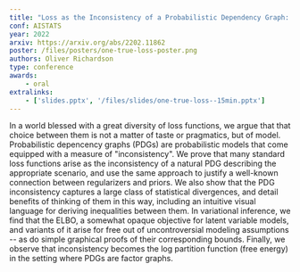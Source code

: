 ```yaml
---
title: "Loss as the Inconsistency of a Probabilistic Dependency Graph: Choose Your Model, not Your Loss Function"
conf: AISTATS
year: 2022
arxiv: https://arxiv.org/abs/2202.11862
poster: /files/posters/one-true-loss-poster.png
authors: Oliver Richardson
type: conference
awards:
    - oral
extralinks:
    - ['slides.pptx', '/files/slides/one-true-loss--15min.pptx']
---
```

In a world blessed with a great diversity of loss functions, we argue that that choice between them is not a matter of taste or pragmatics, but of model. Probabilistic depencency graphs (PDGs) are probabilistic models that come equipped with a measure of "inconsistency". We prove that many standard loss functions arise as the inconsistency of a natural PDG describing the appropriate scenario, and use the same approach to justify a well-known connection between regularizers and priors. We also show that the PDG inconsistency captures a large class of statistical divergences, and detail benefits of thinking of them in this way, including an intuitive visual language for deriving inequalities between them. In variational inference, we find that the ELBO, a somewhat opaque objective for latent variable models, and variants of it arise for free out of uncontroversial modeling assumptions -- as do simple graphical proofs of their corresponding bounds. Finally, we observe that inconsistency becomes the log partition function (free energy) in the setting where PDGs are factor graphs.